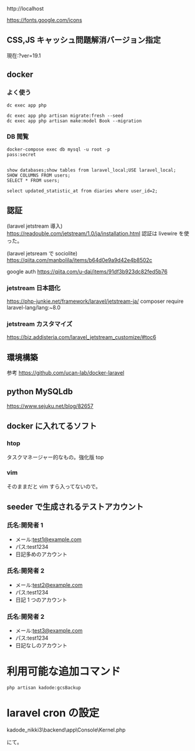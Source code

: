 http://localhost

https://fonts.google.com/icons

## CSS,JS キャッシュ問題解消バージョン指定

現在:?ver=19.1

## docker

### よく使う

```
dc exec app php
```

```
dc exec app php artisan migrate:fresh --seed
dc exec app php artisan make:model Book --migration
```

### DB 閲覧

```
docker-compose exec db mysql -u root -p
pass:secret


show databases;show tables from laravel_local;USE laravel_local;
SHOW COLUMNS FROM users;
SELECT * FROM users;

select updated_statistic_at from diaries where user_id=2;
```

## 認証

(laravel jetstream 導入)
https://readouble.com/jetstream/1.0/ja/installation.html
認証は livewire を使った。

(laravel jetsream で sociolite)
https://qiita.com/manbolila/items/b64d0e9a9d42e4b8502c

google auth
https://qiita.com/u-dai/items/91df3b923dc82fed5b76

### jetstream 日本語化

https://php-junkie.net/framework/laravel/jetstream-ja/
composer require laravel-lang/lang:~8.0

### jetstream カスタマイズ

https://biz.addisteria.com/laravel_jetstream_customize/#toc6

## 環境構築

参考
https://github.com/ucan-lab/docker-laravel

## python MySQLdb

https://www.sejuku.net/blog/82657

## docker に入れてるソフト

### htop

タスクマネージャー的なもの。強化版 top

### vim

そのままだと vim すら入ってないので。

## seeder で生成されるテストアカウント

### 氏名:開発者 1

-   メール:test1@example.com
-   パス:test1234
-   日記多めのアカウント

### 氏名:開発者 2

-   メール:test2@example.com
-   パス:test1234
-   日記 1 つのアカウント

### 氏名:開発者 2

-   メール:test3@example.com
-   パス:test1234
-   日記なしのアカウント

# 利用可能な追加コマンド

```
php artisan kadode:gcsBackup
```

# laravel cron の設定

kadode_nikki3\backend\app\Console\Kernel.php

にて。
